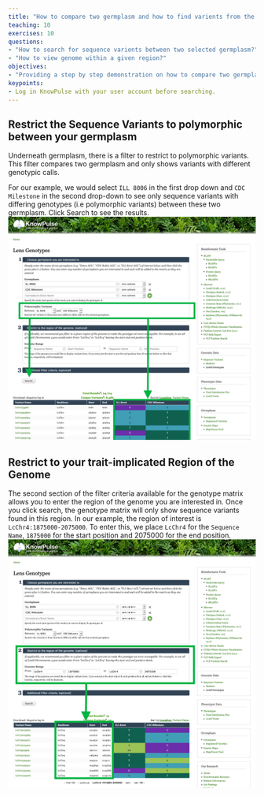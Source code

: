 ```yaml
---
title: "How to compare two germplasm and how to find varients from the interested region "
teaching: 10
exercises: 10
questions:
- "How to search for sequence varients between two selected germplasm?"
- "How to view genome within a given region?"
objectives:
- "Providing a step by step demonstration on how to compare two germplasm and how to find sequence varients in an interested region."
keypoints:
- Log in KnowPulse with your user account before searching.
---
```



## Restrict the Sequence Variants to polymorphic between your germplasm
Underneath germplasm, there is a filter to restrict to polymorphic variants. This filter compares two germplasm and only shows variants with different genotypic calls.

For our example, we would select `ILL 8006` in the first drop down and `CDC Milestone` in the second drop-down to see only sequence variants with differing genotypes (i.e polymorphic variants) between these two germplasm.
Click Search to see the results.
![Screenshot of main code listing](../fig/gmatrix-poly-region-3.png)

## Restrict to your trait-implicated Region of the Genome
The second section of the filter criteria available for the genotype matrix allows you to enter the region of the genome you are interested in. Once you click search, the genotype matrix will only show sequence variants found in this region. 
In our example, the region of interest is `LcChr4:1875000-2075000`. To enter this, we place `LcChr4` for the `Sequence Name`, `1875000` for the start position and 2075000 for the end position.
![Screenshot of main code listing](../fig/gmatrix-poly-region-4.png)

